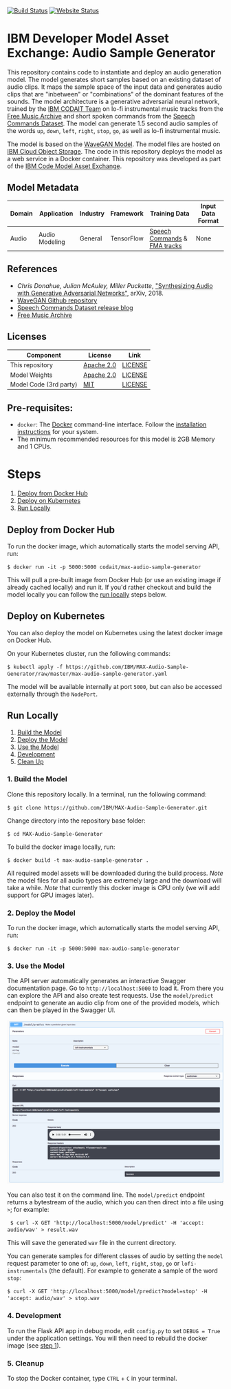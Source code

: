 [![Build Status](https://travis-ci.com/IBM/MAX-Audio-Sample-Generator.svg?branch=master)](https://travis-ci.com/IBM/MAX-Audio-Sample-Generator)
[![Website Status](https://img.shields.io/website/http/max-audio-sample-generator.max.us-south.containers.appdomain.cloud/swagger.json.svg?label=api+demo)](http://max-audio-sample-generator.max.us-south.containers.appdomain.cloud/)

# IBM Developer Model Asset Exchange: Audio Sample Generator

This repository contains code to instantiate and deploy an audio generation model. The model generates short samples
based on an existing dataset of audio clips. It maps the sample space of the input data and generates audio clips that
are "inbetween" or "combinations" of the dominant features of the sounds. The model architecture is a generative
adversarial neural network, trained by the [IBM CODAIT Team](http://codait.org) on lo-fi instrumental music tracks from the
[Free Music Archive](http://freemusicarchive.org) and short spoken commands from the
[Speech Commands Dataset](https://ai.googleblog.com/2017/08/launching-speech-commands-dataset.html). The model can
generate 1.5 second audio samples of the words `up`, `down`, `left`, `right`, `stop`, `go`, as well as lo-fi
instrumental music.

The model is based on the [WaveGAN Model](https://github.com/chrisdonahue/wavegan). The model files are hosted on
[IBM Cloud Object Storage](http://max-assets.s3.us.cloud-object-storage.appdomain.cloud/max-audio-sample-generator/models.tar.gz).
The code in this repository deploys the model as a web service in a Docker container. This repository was developed as
part of the [IBM Code Model Asset Exchange](https://developer.ibm.com/code/exchanges/models/).

## Model Metadata
| Domain | Application | Industry  | Framework | Training Data | Input Data Format |
| ------------- | --------  | -------- | --------- | --------- | -------------- | 
| Audio | Audio Modeling | General | TensorFlow | [Speech Commands](https://www.kaggle.com/c/tensorflow-speech-recognition-challenge/data) & [FMA tracks](http://freemusicarchive.org/search/?adv=1&quicksearch=uncle+milk&search-genre=Genres&duration_from=&duration_to=) | None | 

## References

* _Chris Donahue, Julian McAuley, Miller Puckette_, ["Synthesizing Audio with Generative Adversarial Networks"](https://arxiv.org/abs/1802.04208), arXiv, 2018.
* [WaveGAN Github repository](https://github.com/chrisdonahue/wavegan)
* [Speech Commands Dataset release blog](https://ai.googleblog.com/2017/08/launching-speech-commands-dataset.html)
* [Free Music Archive](http://freemusicarchive.org/about)

## Licenses

| Component | License | Link  |
| ------------- | --------  | -------- |
| This repository | [Apache 2.0](https://www.apache.org/licenses/LICENSE-2.0) | [LICENSE](LICENSE) |
| Model Weights | [Apache 2.0](https://www.apache.org/licenses/LICENSE-2.0) | [LICENSE](LICENSE) |
| Model Code (3rd party) | [MIT](https://opensource.org/licenses/MIT) | [LICENSE](https://github.com/chrisdonahue/wavegan/blob/master/LICENSE.txt) |

## Pre-requisites:

* `docker`: The [Docker](https://www.docker.com/) command-line interface. Follow the [installation instructions](https://docs.docker.com/install/) for your system.
* The minimum recommended resources for this model is 2GB Memory and 1 CPUs.

# Steps

1. [Deploy from Docker Hub](#deploy-from-docker-hub)
2. [Deploy on Kubernetes](#deploy-on-kubernetes)
3. [Run Locally](#run-locally)

## Deploy from Docker Hub

To run the docker image, which automatically starts the model serving API, run:

```
$ docker run -it -p 5000:5000 codait/max-audio-sample-generator
```

This will pull a pre-built image from Docker Hub (or use an existing image if already cached locally) and run it. If
you'd rather checkout and build the model locally you can follow the [run locally](#run-locally) steps below.

## Deploy on Kubernetes

You can also deploy the model on Kubernetes using the latest docker image on Docker Hub.

On your Kubernetes cluster, run the following commands:

```
$ kubectl apply -f https://github.com/IBM/MAX-Audio-Sample-Generator/raw/master/max-audio-sample-generator.yaml
```

The model will be available internally at port `5000`, but can also be accessed externally through the `NodePort`.

## Run Locally

1. [Build the Model](#1-build-the-model)
2. [Deploy the Model](#2-deploy-the-model)
3. [Use the Model](#3-use-the-model)
4. [Development](#5-development)
5. [Clean Up](#6-cleanup)

### 1. Build the Model

Clone this repository locally. In a terminal, run the following command:

```
$ git clone https://github.com/IBM/MAX-Audio-Sample-Generator.git
```

Change directory into the repository base folder:

```
$ cd MAX-Audio-Sample-Generator
```

To build the docker image locally, run: 

```
$ docker build -t max-audio-sample-generator .
```

All required model assets will be downloaded during the build process. _Note_ the model files for all audio types are
extremely large and the download will take a while. _Note_ that currently this docker image is CPU only (we will add
support for GPU images later).

### 2. Deploy the Model

To run the docker image, which automatically starts the model serving API, run:

```
$ docker run -it -p 5000:5000 max-audio-sample-generator
```

### 3. Use the Model

The API server automatically generates an interactive Swagger documentation page. Go to `http://localhost:5000` to load
it. From there you can explore the API and also create test requests.
Use the `model/predict` endpoint to generate an audio clip from one of the provided models, which can then be played in
the Swagger UI.

![Swagger UI Screenshot](docs/swagger-screenshot.png)

You can also test it on the command line. The `model/predict` endpoint returns a bytestream of the audio, which you can
then direct into a file using `>`; for example:

```
 $ curl -X GET 'http://localhost:5000/model/predict' -H 'accept: audio/wav' > result.wav
```

This will save the generated `wav` file in the current directory.

You can generate samples for different classes of audio by setting the `model` request parameter to one of: `up`, `down`, `left`, `right`, `stop`, `go` or `lofi-instrumentals` (the default). For example to generate a sample of the word `stop`:

```
$ curl -X GET 'http://localhost:5000/model/predict?model=stop' -H 'accept: audio/wav' > stop.wav
```

### 4. Development

To run the Flask API app in debug mode, edit `config.py` to set `DEBUG = True` under the application settings. You will
then need to rebuild the docker image (see [step 1](#1-build-the-model)).

### 5. Cleanup

To stop the Docker container, type `CTRL` + `C` in your terminal.
